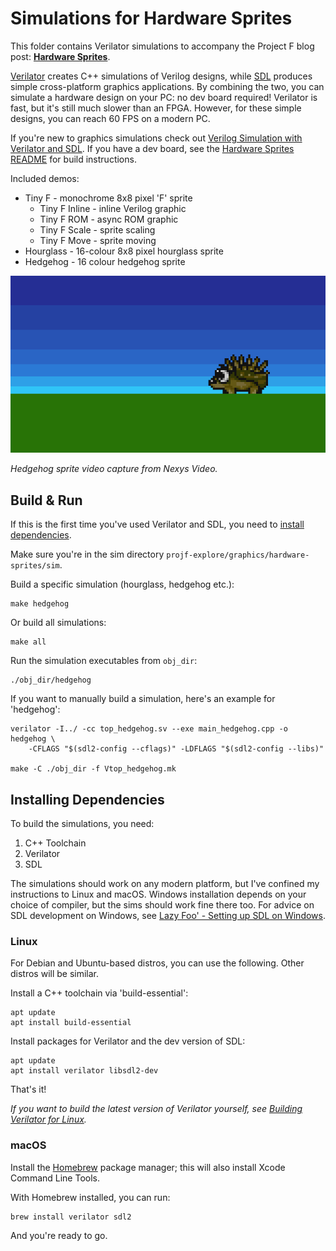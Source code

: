 # Simulations for Hardware Sprites

This folder contains Verilator simulations to accompany the Project F blog post: **[Hardware Sprites](https://projectf.io/posts/hardware-sprites/)**.

[Verilator](https://www.veripool.org/verilator/) creates C++ simulations of Verilog designs, while [SDL](https://www.libsdl.org) produces simple cross-platform graphics applications. By combining the two, you can simulate a hardware design on your PC: no dev board required! Verilator is fast, but it's still much slower than an FPGA. However, for these simple designs, you can reach 60 FPS on a modern PC.

If you're new to graphics simulations check out [Verilog Simulation with Verilator and SDL](https://projectf.io/posts/verilog-sim-verilator-sdl/).
If you have a dev board, see the [Hardware Sprites README](../README.md) for build instructions.

Included demos:

* Tiny F - monochrome 8x8 pixel 'F' sprite
  * Tiny F Inline - inline Verilog graphic
  * Tiny F ROM - async ROM graphic
  * Tiny F Scale - sprite scaling
  * Tiny F Move - sprite moving
* Hourglass - 16-colour 8x8 pixel hourglass sprite
* Hedgehog - 16 colour hedgehog sprite

![](../../../doc/img/hardware-sprites.png?raw=true "")

_Hedgehog sprite video capture from Nexys Video._

## Build & Run

If this is the first time you've used Verilator and SDL, you need to [install dependencies](#installing-dependencies).

Make sure you're in the sim directory `projf-explore/graphics/hardware-sprites/sim`.

Build a specific simulation (hourglass, hedgehog etc.):

```shell
make hedgehog
```

Or build all simulations:

```shell
make all
```

Run the simulation executables from `obj_dir`:

```shell
./obj_dir/hedgehog
```

If you want to manually build a simulation, here's an example for 'hedgehog':

```shell
verilator -I../ -cc top_hedgehog.sv --exe main_hedgehog.cpp -o hedgehog \
    -CFLAGS "$(sdl2-config --cflags)" -LDFLAGS "$(sdl2-config --libs)"

make -C ./obj_dir -f Vtop_hedgehog.mk
```

## Installing Dependencies

To build the simulations, you need:

1. C++ Toolchain
2. Verilator
3. SDL

The simulations should work on any modern platform, but I've confined my instructions to Linux and macOS. Windows installation depends on your choice of compiler, but the sims should work fine there too. For advice on SDL development on Windows, see [Lazy Foo' - Setting up SDL on Windows](https://lazyfoo.net/tutorials/SDL/01_hello_SDL/windows/index.php).

### Linux

For Debian and Ubuntu-based distros, you can use the following. Other distros will be similar.

Install a C++ toolchain via 'build-essential':

```shell
apt update
apt install build-essential
```

Install packages for Verilator and the dev version of SDL:

```shell
apt update
apt install verilator libsdl2-dev
```

That's it!

_If you want to build the latest version of Verilator yourself, see [Building Verilator for Linux](https://projectf.io/posts/building-ice40-fpga-toolchain/#verilator)._

### macOS

Install the [Homebrew](https://brew.sh/) package manager; this will also install Xcode Command Line Tools.

With Homebrew installed, you can run:

```shell
brew install verilator sdl2
```

And you're ready to go.
